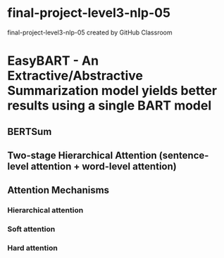 # final-project-level3-nlp-05

final-project-level3-nlp-05 created by GitHub Classroom

# EasyBART - An Extractive/Abstractive Summarization model yields better results using a single BART model

## BERTSum

## Two-stage Hierarchical Attention (sentence-level attention + word-level attention)

## Attention Mechanisms

### Hierarchical attention

### Soft attention

### Hard attention

